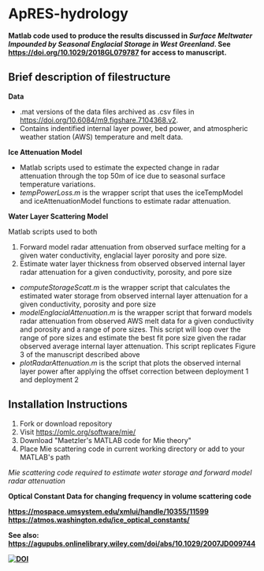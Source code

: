 # ApRES-hydrology

<strong>Matlab code used to produce the results discussed in <i>Surface Meltwater Impounded by Seasonal Englacial Storage in West Greenland</i>. See https://doi.org/10.1029/2018GL079787 for access to manuscript. 
</strong>

<h2>Brief description of filestructure</h2>

<b> Data </b>  
* .mat versions of the data files archived as .csv files in https://doi.org/10.6084/m9.figshare.7104368.v2. 
* Contains indentified internal layer power, bed power, and atmospheric weather station (AWS) temperature and melt data. 

<b> Ice Attenuation Model </b> 
* Matlab scripts used to estimate the expected change in radar attenuation through the top 50m of ice due to seasonal surface temperature variations. 
* <em>tempPowerLoss.m</em> is the wrapper script that uses the iceTempModel and iceAttenuationModel functions to estimate radar attenuation.
  
<b> Water Layer Scattering Model </b>

  Matlab scripts used to both
1. Forward model radar attenuation from observed surface melting for a given water conductivity, englacial layer porosity and pore size.
2. Estimate water layer thickness from observed observed internal layer radar attenuation for a given conductivity, porosity, and pore size

* <em> computeStorageScatt.m </em> is the wrapper script that calculates the estimated water storage from observed internal layer attenuation for a given conductivity, porosity and pore size 
* <em> modelEnglacialAttenuation.m </em> is the wrapper script that forward models radar attenuation from observed AWS melt data for a given conductivity and porosity and a range of pore sizes. This script will loop over the range of pore sizes and estimate the best fit pore size given the radar observed average internal layer attenuation. This script replicates Figure 3 of the manuscript described above
* <em> plotRadarAttenuation.m </em> is the script that plots the observed internal layer power after applying the offset correction between deployment 1 and deployment 2

<h2> Installation Instructions </h2>

1. Fork or download repository
2. Visit https://omlc.org/software/mie/ 
3. Download "Maetzler's MATLAB code for Mie theory" 
4. Place Mie scattering code in current working directory or add to your MATLAB's path


<em> Mie scattering code required to estimate water storage and forward model radar attenuation </em>

<b> Optical Constant Data for changing frequency in volume scattering code <b>
  
  https://mospace.umsystem.edu/xmlui/handle/10355/11599
  https://atmos.washington.edu/ice_optical_constants/
  
 See also: https://agupubs.onlinelibrary.wiley.com/doi/abs/10.1029/2007JD009744

<a href="https://zenodo.org/badge/latestdoi/142612630"><img src="https://zenodo.org/badge/142612630.svg" alt="DOI"></a>
